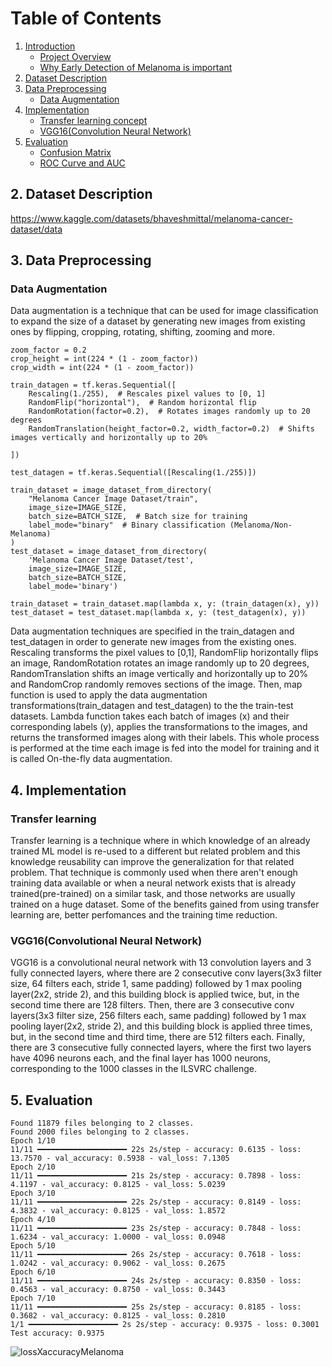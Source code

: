 

# Table of Contents

1. [Introduction](#intro)
   - [Project Overview](#overview)
   - [Why Early Detection of Melanoma is important](#)
2. [Dataset Description](#data-descr)
3. [Data Preprocessing](#preprocessing)
   - [Data Augmentation](#)
4. [Implementation](#implementation)
   - [Transfer learning concept](#)
   - [VGG16(Convolution Neural Network)](#)
5. [Evaluation](#)
   - [Confusion Matrix](#)
   - [ROC Curve and AUC](#)





## 2. Dataset Description
https://www.kaggle.com/datasets/bhaveshmittal/melanoma-cancer-dataset/data

## 3. Data Preprocessing

### Data Augmentation
Data augmentation is a technique that can be used for image classification to expand the size of a dataset by generating new images from existing ones by flipping, cropping, rotating, shifting, zooming and more.
```
zoom_factor = 0.2
crop_height = int(224 * (1 - zoom_factor))
crop_width = int(224 * (1 - zoom_factor))

train_datagen = tf.keras.Sequential([
    Rescaling(1./255),  # Rescales pixel values to [0, 1]
    RandomFlip("horizontal"),  # Random horizontal flip
    RandomRotation(factor=0.2),  # Rotates images randomly up to 20 degrees
    RandomTranslation(height_factor=0.2, width_factor=0.2)  # Shifts images vertically and horizontally up to 20%

])

test_datagen = tf.keras.Sequential([Rescaling(1./255)])

train_dataset = image_dataset_from_directory(
    "Melanoma Cancer Image Dataset/train",
    image_size=IMAGE_SIZE,
    batch_size=BATCH_SIZE,  # Batch size for training
    label_mode="binary"  # Binary classification (Melanoma/Non-Melanoma)
)
test_dataset = image_dataset_from_directory(
    'Melanoma Cancer Image Dataset/test',
    image_size=IMAGE_SIZE,
    batch_size=BATCH_SIZE,
    label_mode='binary')

train_dataset = train_dataset.map(lambda x, y: (train_datagen(x), y))
test_dataset = test_dataset.map(lambda x, y: (test_datagen(x), y))

```

Data augmentation techniques are specified in the train_datagen and test_datagen in order to generate new images from the existing ones. Rescaling transforms the pixel values to [0,1], RandomFlip horizontally flips an image, RandomRotation rotates an image randomly up to 20 degrees, RandomTranslation shifts an image vertically and horizontally up to 20% and RandomCrop randomly removes sections of the image. Then, map function is used to apply the data augmentation transformations(train_datagen and test_datagen) to the the train-test datasets. Lambda function takes each batch of images (x) and their corresponding labels (y), applies the transformations to the images, and returns the transformed images along with their labels. This whole process is performed at the time each image is fed into the model for training and it is called On-the-fly data augmentation.


## 4. Implementation

### Transfer learning

Transfer learning is a technique where in which knowledge of an already trained ML model is re-used to a different but related problem and this knowledge reusability can improve the generalization for that related problem. That technique is commonly used when there aren't enough training data available or when a neural network exists that is already trained(pre-trained) on a similar task, and those networks are usually trained on a huge dataset. Some of the benefits gained from using transfer learning are, better perfomances and the training time reduction. 


### VGG16(Convolutional Neural Network)

VGG16 is a convolutional neural network with 13 convolution layers and 3 fully connected layers, where there are 2 consecutive conv layers(3x3 filter size, 64 filters each, stride 1, same padding) followed by 1 max pooling layer(2x2, stride 2), and this building block is applied twice, but, in the second time there are 128 filters. Then, there are 3 consecutive conv layers(3x3 filter size, 256 filters each, same padding) followed by 1 max pooling layer(2x2, stride 2), and this building block is applied three times, but, in the second time and third time, there are 512 filters each. Finally, there are 3 consecutive fully connected layers, where the first two layers have 4096 neurons each, and the final layer has 1000 neurons, corresponding to the 1000 classes in the ILSVRC challenge.

## 5. Evaluation

```
Found 11879 files belonging to 2 classes.
Found 2000 files belonging to 2 classes.
Epoch 1/10
11/11 ━━━━━━━━━━━━━━━━━━━━ 22s 2s/step - accuracy: 0.6135 - loss: 13.7570 - val_accuracy: 0.5938 - val_loss: 7.1305
Epoch 2/10
11/11 ━━━━━━━━━━━━━━━━━━━━ 21s 2s/step - accuracy: 0.7898 - loss: 4.1197 - val_accuracy: 0.8125 - val_loss: 5.0239
Epoch 3/10
11/11 ━━━━━━━━━━━━━━━━━━━━ 22s 2s/step - accuracy: 0.8149 - loss: 4.3832 - val_accuracy: 0.8125 - val_loss: 1.8572
Epoch 4/10
11/11 ━━━━━━━━━━━━━━━━━━━━ 23s 2s/step - accuracy: 0.7848 - loss: 1.6234 - val_accuracy: 1.0000 - val_loss: 0.0948
Epoch 5/10
11/11 ━━━━━━━━━━━━━━━━━━━━ 26s 2s/step - accuracy: 0.7618 - loss: 1.0242 - val_accuracy: 0.9062 - val_loss: 0.2675
Epoch 6/10
11/11 ━━━━━━━━━━━━━━━━━━━━ 24s 2s/step - accuracy: 0.8350 - loss: 0.4563 - val_accuracy: 0.8750 - val_loss: 0.3443
Epoch 7/10
11/11 ━━━━━━━━━━━━━━━━━━━━ 25s 2s/step - accuracy: 0.8185 - loss: 0.3682 - val_accuracy: 0.8125 - val_loss: 0.2810
1/1 ━━━━━━━━━━━━━━━━━━━━ 2s 2s/step - accuracy: 0.9375 - loss: 0.3001
Test accuracy: 0.9375
```

![lossXaccuracyMelanoma](https://github.com/BillysKes/melanoma-cancer_detection/assets/73298709/270269e8-c894-4680-8cbf-b9adda1aaec2)
